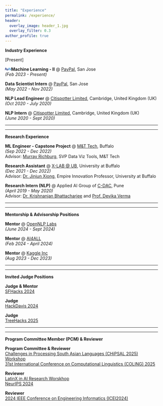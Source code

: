 ```yaml
---
title: "Experience"
permalink: /experience/
header:
  overlay_image: header_1.jpg
  overlay_filter: 0.3
author_profile: true
---
```

<b>Industry Experience</b>

[Present]<br>

<img src = "/images/paypal_logo.png" width="20" height="10"><b>Machine Learning - II</b> @ <a href="https://www.linkedin.com/company/paypal"> PayPal</a>, San Jose <br>
<i>(Feb 2023 - Present)</i><br>

<b>Data Scientist Intern</b> @ <a href="https://www.linkedin.com/company/paypal"> PayPal</a>, San Jose <br>
<i>(May 2022 - Nov 2022)</i><br>

<b>NLP Lead Engineer</b> @ <a href="http://citispotter.com/"> Citispotter Limited</a>, Cambridge, United Kingdom (UK)<br>
<i>(Oct 2020 - July 2020)</i><br>

<b>NLP Intern</b> @ <a href="http://citispotter.com/"> Citispotter Limited</a>, Cambridge, United Kingdom (UK)<br>
<i>(June 2020 - Sept 2020)</i><br>

---
---

<b>Research Experience</b>

<b>ML Engineer - Capstone Project</b> @ <a href="https://www3.mtb.com/careers/technology-careers"> M&T Tech</a>, Buffalo <br>
<i>(Sep 2022 - Dec 2022)</i><br> 
Advisor: [Murray Richburg](https://www.linkedin.com/in/murrayrichburg/), SVP Data Viz Tools, M&T Tech<br>

<b>Research Assistant</b> @ <a href="https://www.xlab-ub.com/home"> X-LAB @ UB</a>, University at Buffalo<br>
<i>(Dec 2021 - Dec 2022)</i><br> 
Advisor: [Dr. Jinjun Xiong](https://www.xlab-ub.com/home), Empire Innovation Professor, University at Buffalo <br>

<b>Research Intern (NLP)</b> @ Applied AI Group of <a href="https://www.cdac.in/">C-DAC</a>, Pune<br>
<i>(April 2019 - May 2020)</i><br>
Advisor: [Dr. Krishnanjan Bhattacharjee](https://www.linkedin.com/in/dr-krishnanjan-bhattacharjee-b1852141/) and [Prof. Devika Verma](https://www.linkedin.com/in/devikaverma/)

---
---

<b>Mentorship & Advisorship Positions</b>

<b>Mentor</b> @ [OpenNLP Labs](https://www.linkedin.com/company/opennlp/)<br>
<i>(June 2024 - Sept 2024)</i><br>

<b>Mentor</b> @ [AI4ALL](https://ai-4-all.org/)<br> 
<i>(Feb 2024 - April 2024)</i><br> 

<b>Mentor</b> @ [Kaggle Inc](https://www.kaggle.com/kagglex) <br>
<i>(Aug 2023 - Dec 2023)</i><br> 

---
---

<b>Invited Judge Positions</b>

<b>Judge & Mentor</b> <br>
[SFHacks 2024](https://www.linkedin.com/posts/paritoshkatre_sfhacks-sfbayarea-hackathon-activity-7183160116278407168-g7_G?utm_source=share&utm_medium=member_desktop)<br>

<b>Judge</b> <br>
[HackDavis 2024](https://2024.hackdavis.io/)<br>

<b>Judge</b><br>
[TreeHacks 2025](https://www.treehacks.com/)<br>

---
---

<b>Program Committee Member (PCM) & Reviewer</b>

<b>Program Committee & Reviewer</b><br>
[Challenges in Processing South Asian Languages (CHiPSAL 2025) Workshop](https://aclanthology.org/2025.chipsal-1.pdf)<br>
[31st International Conference on Computational Linguistics (COLING) 2025](https://coling2025.org/)<br>

<b>Reviewer</b><br>
[LatinX in AI Research Worskhop](https://www.latinxinai.org/neurips-2024)<br>
[NeurIPS 2024](https://neurips.cc/)<br>

<b>Reviewer</b><br>
[2024 IEEE Conference on Engineering Informatics (ICEI2024)](https://easychair.org/cfp/ICEI-2024)



